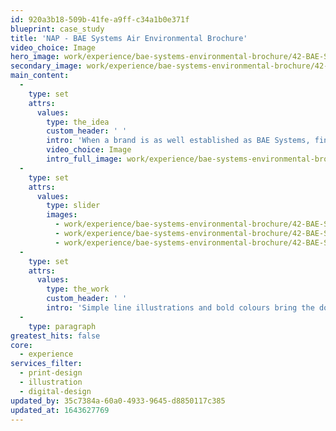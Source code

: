 ```yaml
---
id: 920a3b18-509b-41fe-a9ff-c34a1b0e371f
blueprint: case_study
title: 'NAP - BAE Systems Air Environmental Brochure'
video_choice: Image
hero_image: work/experience/bae-systems-environmental-brochure/42-BAE-SHE-Air-Environment-Brochure-Full-Image.jpg
secondary_image: work/experience/bae-systems-environmental-brochure/42-BAE-SHE-Air-Environment-Brochure-Secondary-Image.jpg
main_content:
  -
    type: set
    attrs:
      values:
        type: the_idea
        custom_header: ' '
        intro: 'When a brand is as well established as BAE Systems, finding a fresh look that sits comfortably within the brand guidelines can be a challenge. But that’s what BAE asked us to do for their internal comms, outlining the environmental direction for the business over the next decade.'
        video_choice: Image
        intro_full_image: work/experience/bae-systems-environmental-brochure/42-BAE-SHE-Air-Environment-Brochure-Full-Image-2.jpg
  -
    type: set
    attrs:
      values:
        type: slider
        images:
          - work/experience/bae-systems-environmental-brochure/42-BAE-SHE-Air-Environment-Brochure-Large-Image.jpg
          - work/experience/bae-systems-environmental-brochure/42-BAE-SHE-Air-Environment-Brochure-Large-Image-3.jpg
          - work/experience/bae-systems-environmental-brochure/42-BAE-SHE-Air-Environment-Brochure-Large-Image-2.jpg
  -
    type: set
    attrs:
      values:
        type: the_work
        custom_header: ' '
        intro: 'Simple line illustrations and bold colours bring the document to life and create an engaging way to communicate this important message.'
  -
    type: paragraph
greatest_hits: false
core:
  - experience
services_filter:
  - print-design
  - illustration
  - digital-design
updated_by: 35c7384a-60a0-4933-9645-d8850117c385
updated_at: 1643627769
---
```

